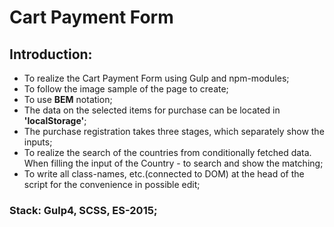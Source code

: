 # Cart Payment Form

## Introduction:
- To realize the Cart Payment Form using Gulp and npm-modules;
- To follow the image sample of the page to create;
- To use **BEM** notation;
- The data on the selected items for purchase can be located in **'localStorage'**;
- The purchase registration takes three stages, which separately show the inputs;
- To realize the search of the countries from conditionally fetched data.
When filling the input of the Country - to search and show the matching;
- To write all class-names, etc.(connected to DOM) at the head of the script for
the convenience in possible edit;
### Stack: Gulp4, SCSS, ES-2015;

